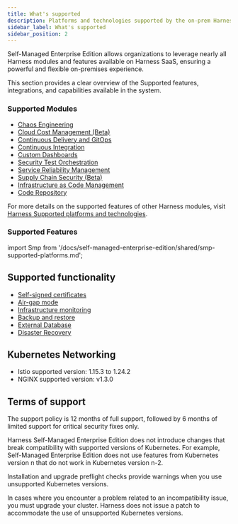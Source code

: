 ```yaml
---
title: What's supported
description: Platforms and technologies supported by the on-prem Harness Self-Managed Enterprise Edition
sidebar_label: What's supported
sidebar_position: 2
---
```


Self-Managed Enterprise Edition allows organizations to leverage nearly all Harness modules and features available on Harness SaaS, ensuring a powerful and flexible on-premises experience. 

This section provides a clear overview of the Supported features, integrations, and capabilities available in the system.  

### Supported Modules 

* [Chaos Engineering](/docs/chaos-engineering/whats-supported)
* [Cloud Cost Management (Beta)](/docs/cloud-cost-management/get-started/ccm-smp/smp-ccm-roadmap)
* [Continuous Delivery and GitOps](/docs/continuous-delivery/cd-integrations)
* [Continuous Integration](/docs/continuous-integration/use-ci/set-up-build-infrastructure/which-build-infrastructure-is-right-for-me/#feature-compatibility-matrix)
* [Custom Dashboards](/docs/platform/dashboards/cdb-whats-supported)
* [Security Test Orchestration](/docs/security-testing-orchestration/whats-supported)
* [Service Reliability Management](/docs/service-reliability-management/srm-whats-supported)
* [Supply Chain Security (Beta)](/docs/software-supply-chain-assurance/ssca-supported)
* [Infrastructure as Code Management](/docs/infrastructure-as-code-management)
* [Code Repository](/docs/code-repository)

For more details on the supported features of other Harness modules, visit [Harness Supported platforms and technologies](/docs/platform/platform-whats-supported.md).

### Supported Features

import Smp from '/docs/self-managed-enterprise-edition/shared/smp-supported-platforms.md';

<Smp />

## Supported functionality
* [Self-signed certificates](/docs/self-managed-enterprise-edition/install/install-using-helm/#use-self-signed-certificates-with-helm-based-installations)
* [Air-gap mode](/docs/self-managed-enterprise-edition/install/install-in-an-air-gapped-environment)
* [Infrastructure monitoring](/docs/self-managed-enterprise-edition/monitor-harness-on-prem)
* [Backup and restore](/docs/self-managed-enterprise-edition/back-up-and-restore-helm)
* [External Database](./advanced-configurations/external-db/configure-external-databases)
* [Disaster Recovery](./advanced-configurations/set-up-disaster-recovery)

## Kubernetes Networking 

* Istio supported version: 1.15.3 to 1.24.2
* NGINX supported version: v1.3.0

## Terms of support

The support policy is 12 months of full support, followed by 6 months of limited support for critical security fixes only.

Harness Self-Managed Enterprise Edition does not introduce changes that break compatibility with supported versions of Kubernetes. For example, Self-Managed Enterprise Edition does not use features from Kubernetes version n that do not work in Kubernetes version n-2.

Installation and upgrade preflight checks provide warnings when you use unsupported Kubernetes versions.

In cases where you encounter a problem related to an incompatibility issue, you must upgrade your cluster. Harness does not issue a patch to accommodate the use of unsupported Kubernetes versions.
